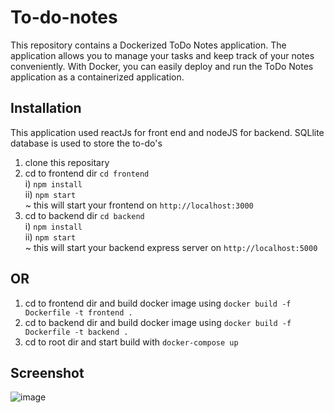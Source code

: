# To-do-notes
This repository contains a Dockerized ToDo Notes application. The application allows you to manage your tasks and keep track of your notes conveniently. With Docker, you can easily deploy and run the ToDo Notes application as a containerized application.

## Installation
This application used reactJs for front end and nodeJS for backend. SQLlite database is used to store the to-do's

  1) clone this repositary
  2) cd to frontend dir `cd frontend`<br/>
      i)  `npm install`<br/>
      ii) `npm start`<br/>
        ~ this will start your frontend on `http://localhost:3000`
  3) cd to backend dir `cd backend`<br/>
      i) `npm install`<br/>
      ii) `npm start`<br/>
        ~ this will start your backend express server on `http://localhost:5000`
       
## OR
  
  1) cd to frontend dir and build docker image using `docker build -f Dockerfile -t frontend .`
  2) cd to backend dir and build docker image using `docker build -f Dockerfile -t backend .`
  3) cd to root dir and start build with `docker-compose up`

## Screenshot 
  ![image](https://github.com/cristan02/To-do-notes/assets/94105472/f2871dc8-4820-4ef8-a528-b0073d4b0319)

       
